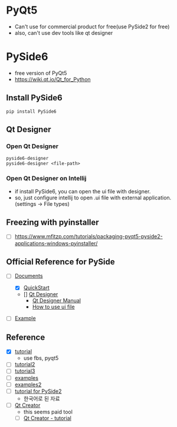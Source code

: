 # PyQt5
- Can't use for commercial product for free(use PySide2 for free)
- also, can't use dev tools like qt designer

# PySide6
- free version of PyQt5
- https://wiki.qt.io/Qt_for_Python

## Install PySide6

```shell
pip install PySide6
```

## Qt Designer

### Open Qt Designer
```shell
pyside6-designer
pyside6-designer <file-path>
```

### Open Qt Designer on Intellij
- if install PySide6, you can open the ui file with designer.
- so, just configure intellij to open .ui file with external application.(settings -> File types)



## Freezing with pyinstaller
- [ ] https://www.mfitzp.com/tutorials/packaging-pyqt5-pyside2-applications-windows-pyinstaller/

## Official Reference for PySide
- [ ] [Documents](https://doc.qt.io/qtforpython/)
  - [x] [QuickStart](https://doc.qt.io/qtforpython/quickstart.html)
  - [] [Qt Designer](https://doc.qt.io/qtcreator/creator-using-qt-designer.html)
    - [Qt Designer Manual](https://doc.qt.io/qt-5/qtdesigner-manual.html)
    - [How to use ui file](https://doc.qt.io/qtforpython/tutorials/basictutorial/uifiles.html)
- [ ] [Example](https://code.qt.io/cgit/pyside/pyside-setup.git/tree/examples)


## Reference
- [x] [tutorial](https://build-system.fman.io/pyqt5-tutorial)
  - use fbs, pyqt5
- [ ] [tutorial2](https://coderslegacy.com/python/pyqt5-tutorial/)
- [ ] [tutorial3](https://www.mfitzp.com/courses/pyqt/)
- [ ] [examples](https://github.com/pyqt/examples)
- [ ] [examples2](https://github.com/learnpyqt/15-minute-apps)
- [ ] [tutorial for PySide2](https://wikidocs.net/35742)
  - 한국어로 된 자료
- [ ] [Qt Creator](https://doc.qt.io/qtcreator/index.html)
  - this seems paid tool
  - [ ] [Qt Creator - tutorial](https://doc.qt.io/qtcreator/creator-tutorials.ht)
